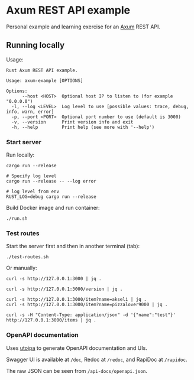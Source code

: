 # Axum REST API example

Personal example and learning exercise for an [Axum](https://github.com/tokio-rs/axum) REST API.

## Running locally

Usage:

```console
Rust Axum REST API example.

Usage: axum-example [OPTIONS]

Options:
      --host <HOST>  Optional host IP to listen to (for example "0.0.0.0")
  -l, --log <LEVEL>  Log level to use [possible values: trace, debug, info, warn, error]
  -p, --port <PORT>  Optional port number to use (default is 3000)
  -v, --version      Print version info and exit
  -h, --help         Print help (see more with '--help')
```

### Start server

Run locally:

```shell
cargo run --release

# Specify log level
cargo run --release -- --log error

# log level from env
RUST_LOG=debug cargo run --release
```

Build Docker image and run container:

```shell
./run.sh
```

### Test routes

Start the server first and then in another terminal (tab):

```shell
./test-routes.sh
```

Or manually:

```shell
curl -s http://127.0.0.1:3000 | jq .

curl -s http://127.0.0.1:3000/version | jq .

curl -s http://127.0.0.1:3000/item?name=akseli | jq .
curl -s http://127.0.0.1:3000/item?name=pizzalover9000 | jq .

curl -s -H "Content-Type: application/json" -d '{"name":"test"}' http://127.0.0.1:3000/items | jq .
```

### OpenAPI documentation

Uses [utoipa](https://github.com/juhaku/utoipa) to generate OpenAPI documentation and UIs.

Swagger UI is available at `/doc`, Redoc at `/redoc`, and RapiDoc at `/rapidoc`.

The raw JSON can be seen from `/api-docs/openapi.json`.
